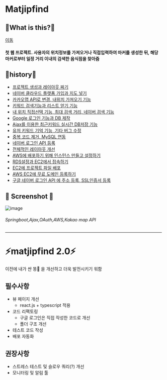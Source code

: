# Matjipfind

## 🤔What is this?🤔


[이동](https://matjipfind.tk)

#### 첫 웹 프로젝트. 사용자의 위치정보를 가져오거나 직접입력하여 마커를 생성한 뒤, 해당 마커로부터 일정 거리 이내의 검색한 음식점을 찾아줌

## 📖history📖

- [프로젝트 생성과 레이아웃 짜기](https://dawitblog.tistory.com/48?category=912793)
- [네이버 클라우드 플랫폼 가입과 지도 넣기](https://dawitblog.tistory.com/49?category=912793)
- [카카오맵 API로 변경, 내위치 가져오기 기능](https://dawitblog.tistory.com/50?category=912793)
- [키워드 검색기능과 리스트 얻기 기능](https://dawitblog.tistory.com/52?category=912793)
- [내 위치 직접선택 기능, 최대 검색 거리, 네이버 검색 기능](https://dawitblog.tistory.com/54?category=912793)
- [Google 로그인 기능과 DB 제작](https://dawitblog.tistory.com/57?category=912793)
- [Ajax를 이용한 최근키워드 실시간 DB저장 기능](https://dawitblog.tistory.com/60?category=912793)
- [유저 키워드 기억 기능, 기타 버그 수정](https://dawitblog.tistory.com/62?category=912793)
- [중복 코드 제거, MySQL 연동](https://dawitblog.tistory.com/63?category=912793)
- [네이버 로그인 API 등록](https://dawitblog.tistory.com/66?category=912793)
- [전체적인 레이아웃 개선](https://dawitblog.tistory.com/82?category=912793)
- [AWS에 배포하기 위해 인스턴스 만들고 설정하기](https://dawitblog.tistory.com/84?category=912793)
- [RDS설정과 EC2에서 접속하기](https://dawitblog.tistory.com/87?category=912793)
- [EC2에 프로젝트 파일 배포](https://dawitblog.tistory.com/90?category=912793)
- [AWS EC2에 무료 도메인 등록하기](https://dawitblog.tistory.com/92?category=912793)
- [구글,네이버 로그인 API 에 주소 등록, SSL인증서 등록](https://dawitblog.tistory.com/95?category=912793)


## 📸 Screenshot 📸

![image](https://user-images.githubusercontent.com/74395374/107799271-919b4880-6da0-11eb-916f-0f938296bb6c.png)
###### Springboot,Ajax,OAuth,AWS,Kakao map API

---
# ⚡matjipfind 2.0⚡
이전에 내가 싼 똥💩 을 개선하고 더욱 발전시키기 워함

## 필수사항

- 뷰 페이지 개선
    - react.js + typescript 적용
- 코드 리팩토링
    - 구글 로그인은 직접 작성한 코드로 개선
    - 폴더 구조 개선
- 테스트 코드 작성
- 배포 자동화

## 권장사항

- 스트레스 테스트 및 슬로우 쿼리(?) 개선
- 모니터링 및 알림 툴
